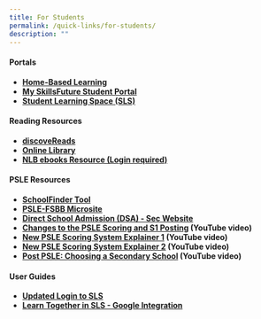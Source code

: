 ```yaml
---
title: For Students
permalink: /quick-links/for-students/
description: ""
---
```

#### Portals

* [**Home-Based Learning**](https://sites.google.com/moe.edu.sg/gesps-hbl/home?authuser=1)
* [**My SkillsFuture Student Portal**](https://www.myskillsfuture.gov.sg/content/student/en/primary.html)
* [**Student Learning Space (SLS)**](https://vle.learning.moe.edu.sg/login)


#### Reading Resources

*   [**discoveReads**](http://www.nlb.gov.sg/discovereads/)
*   [**Online Library**](https://schoolibrary.moe.edu.sg/ganengsengpri/cgi-bin/spydus.exe/MSGTRN/WPAC/HOME)
*   [**NLB ebooks Resource (Login required)**](http://eresources.nlb.gov.sg/main/Browse?browseBy=children)

#### PSLE Resources

*   [**SchoolFinder Tool**](https://moe.gov.sg/schoolfinder)
*   [**PSLE-FSBB Microsite**](https://go.gov.sg/pslefsbb)
*   [**Direct School Admission (DSA) - Sec Website**](https://www.moe.gov.sg/dsa-sec)
*   **[Changes to the PSLE Scoring and S1 Posting](https://www.youtube.com/watch?v=XNhLvEk_B90&t=12s) (YouTube video)**
*   **[New PSLE Scoring System Explainer 1](https://go.gov.sg/psle-explainer-1) (YouTube video)**
*   **[New PSLE Scoring System Explainer 2](https://go.gov.sg/psle-explainer-2) (YouTube video)**
*   **[Post PSLE: Choosing a Secondary School](https://go.gov.sg/postpsle-choosing-a-secondary-school) (YouTube video)**

#### User Guides
* [**Updated Login to SLS**](https://www.learning.moe.edu.sg/sls/user-guide/vle/logintroubleshooting/index.html)
* [**Learn Together in SLS - Google Integration**](https://www.learning.moe.edu.sg/sls/students/user-guide/vle/student/Integration/AboutGoogle.html)